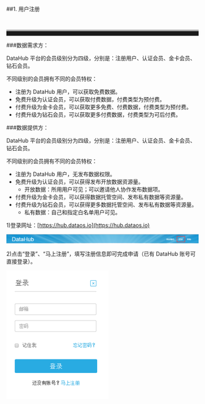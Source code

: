 ##1. 用户注册

<br><hr style=" height:12px;border:none;border-top:4px solid #A9A9A9;" />

###数据需求方：

DataHub 平台的会员级别分为四级，分别是：注册用户、认证会员、金卡会员、钻石会员。

不同级别的会员拥有不同的会员特权：

- 注册为 DataHub 用户，可以获取免费数据。
- 免费升级为认证会员，可以获取付费数据，付费类型为预付费。
- 付费升级为金卡会员，可以获取更多免费、付费数据，付费类型为预付费。
- 付费升级为钻石会员，可以获取更多付费数据，付费类型为可后付费。

###数据提供方：

DataHub 平台的会员级别分为四级，分别是：注册用户、认证会员、金卡会员、钻石会员。

不同级别的会员拥有不同的会员特权：

- 注册为 DataHub 用户，无发布数据权限。
- 免费升级为认证会员，可以获得发布开放数据资源量。
	* 开放数据：所用用户可见；可以邀请他人协作发布数据项。
- 付费升级为金卡会员，可以获得数据托管空间、发布私有数据等资源量。
- 付费升级为钻石会员，可以获得更多数据托管空间、发布私有数据等资源量。
	* 私有数据：自己和指定白名单用户可见。
	 

1)登录网址：[https://hub.dataos.io](https://hub.dataos.io)

![](img/login.png)

2)点击“登录”、“马上注册”，填写注册信息即可完成申请（已有 DataHub 账号可直接登录）。

![](img/register.png)